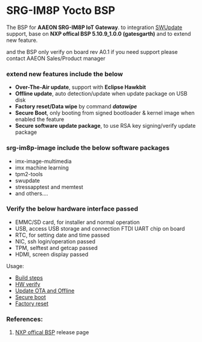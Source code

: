 SRG-IM8P Yocto BSP
===

The BSP for **AAEON SRG-IM8P IoT Gateway**.
to integration [SWUpdate](https://sbabic.github.io/swupdate/) support,
base on **NXP offical BSP 5.10.9_1.0.0 (gatesgarth)** and to extend new feature.

and the BSP only verify on board rev A0.1
if you need support please contact AAEON Sales/Product manager

### extend new features include the below
* **Over-The-Air update**, support with **Eclipse Hawkbit**
* **Offline update**, auto detection/update when update package on USB disk
* **Factory reset/Data wipe** by command ***datawipe***
* **Secure Boot**, only booting from signed bootloader & kernel image when enabled the feature
* **Secure software update package**, to use RSA key signing/verify update package

### srg-im8p-image include the below software packages
* imx-image-multimedia
* imx machine learning
* tpm2-tools
* swupdate
* stressapptest and memtest
* and others....

### Verify the below hardware interface passed
* EMMC/SD card, for installer and normal operation
* USB, access USB storage and connection FTDI UART chip on board
* RTC, for setting date and time passed
* NIC, ssh login/operation passed
* TPM, selftest and getcap passed
* HDMI, screen display passed

Usage:

* [Build steps](./doc/BUILD.md)
* [HW verify](./doc/HW_VERIFY.md)
* [Update OTA and Offline](./doc/UPDATE.md)
* [Secure boot](./doc/SECUREBOOT.md)
* [Factory reset](./doc/DATAWIPE.md)

### References:
1. [NXP offical BSP](https://www.nxp.com/design/software/embedded-software/i-mx-software/embedded-linux-for-i-mx-applications-processors:IMXLINUX?tab=In-Depth_Tab) release page
